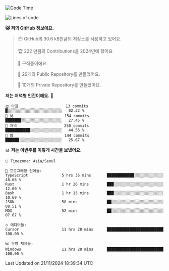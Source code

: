   <!--START_SECTION:waka-->
![Code Time](http://img.shields.io/badge/Code%20Time-940%20hrs%2028%20mins-blue)

![Lines of code](https://img.shields.io/badge/%EC%A0%80%EB%8A%94%20%EC%97%AC%ED%83%9C%EA%B9%8C%EC%A7%80%20-426.3%20thousand%20%EC%A4%84%EC%9D%98%20%EC%BD%94%EB%93%9C%EB%A5%BC%20%EC%9E%91%EC%84%B1%ED%96%88%EC%96%B4%EC%9A%94.-blue)

**🐱 저의 GitHub 정보에요.** 

> 📦 GitHub의 30.6 kB만큼의 저장소를 사용하고 있어요. 
 > 
> 🏆 222 만큼의 Contributions을 2024년에 했어요
 > 
> 💼 구직중이에요.
 > 
> 📜 29개의 Public Repository를 만들었어요. 
 > 
> 🔑 10개의 Private Repository를 만들었어요. 
 > 
**저는 저녁형 인간이에요. 🦉** 

```text
🌞 아침                     13 commits          █░░░░░░░░░░░░░░░░░░░░░░░░   02.32 % 
🌆 낮　                     154 commits         ███████░░░░░░░░░░░░░░░░░░   27.45 % 
🌃 저녁                     250 commits         ███████████░░░░░░░░░░░░░░   44.56 % 
🌙 밤　                     144 commits         ██████░░░░░░░░░░░░░░░░░░░   25.67 % 
```


📊 **저는 이번주를 이렇게 시간을 보냈어요.** 

```text
🕑︎ Timezone: Asia/Seoul

💬 프로그래밍 언어들: 
TypeScript               5 hrs 35 mins       ████████████░░░░░░░░░░░░░   48.68 % 
Rust                     1 hr 26 mins        ███░░░░░░░░░░░░░░░░░░░░░░   12.60 % 
Bash                     1 hr 13 mins        ███░░░░░░░░░░░░░░░░░░░░░░   10.69 % 
JSON                     58 mins             ██░░░░░░░░░░░░░░░░░░░░░░░   08.51 % 
MDX                      52 mins             ██░░░░░░░░░░░░░░░░░░░░░░░   07.67 % 

🔥 에디터들: 
Cursor                   11 hrs 28 mins      █████████████████████████   100.00 % 

💻 운영 체제들: 
Windows                  11 hrs 28 mins      █████████████████████████   100.00 % 
```


 Last Updated on 21/11/2024 18:39:34 UTC
<!--END_SECTION:waka-->
